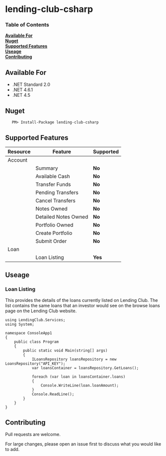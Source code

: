 # lending-club-csharp

### Table of Contents
**[Available For](#available-for)**<br>
**[Nuget](#nuget)**<br>
**[Supported Features](#supported-features)**<br>
**[Useage](#useage)**<br>
**[Contributing](#contributing)**<br>


## Available For
- .NET Standard 2.0
- .NET 4.6.1
- .NET 4.5


## Nuget

 ```
    PM> Install-Package lending-club-csharp
```

## Supported Features
|Resource|Feature|Supported|
|------|--------------|-------------|
|Account|||
||Summary|**No**|
||Available Cash|**No**|
||Transfer Funds|**No**|
||Pending Transfers|**No**|
||Cancel Transfers|**No**|
||Notes Owned|**No**|
||Detailed Notes Owned|**No**|
||Portfolio Owned|**No**|
||Create Portfolio|**No**|
||Submit Order|**No**|
|Loan|||
||Loan Listing|**Yes**|



## Useage

### Loan Listing	
This provides the details of the loans currently listed on Lending Club. The list contains the same loans that an investor would see on the browse loans page on the Lending Club website.
```
using LendingClub.Services;
using System;

namespace ConsoleApp1
{
    public class Program
    {
        public static void Main(string[] args)
        {
            ILoansRepository loansRepository = new LoansRepository("API_KEY");
            var loansContainer = loansRepository.GetLoans();

            foreach (var loan in loansContainer.loans)
            {
                Console.WriteLine(loan.loanAmount);
            }
            Console.ReadLine();
        }
    }
}
```


## Contributing

Pull requests are welcome. 

For large changes, please open an issue first to discuss what you would like to add.
